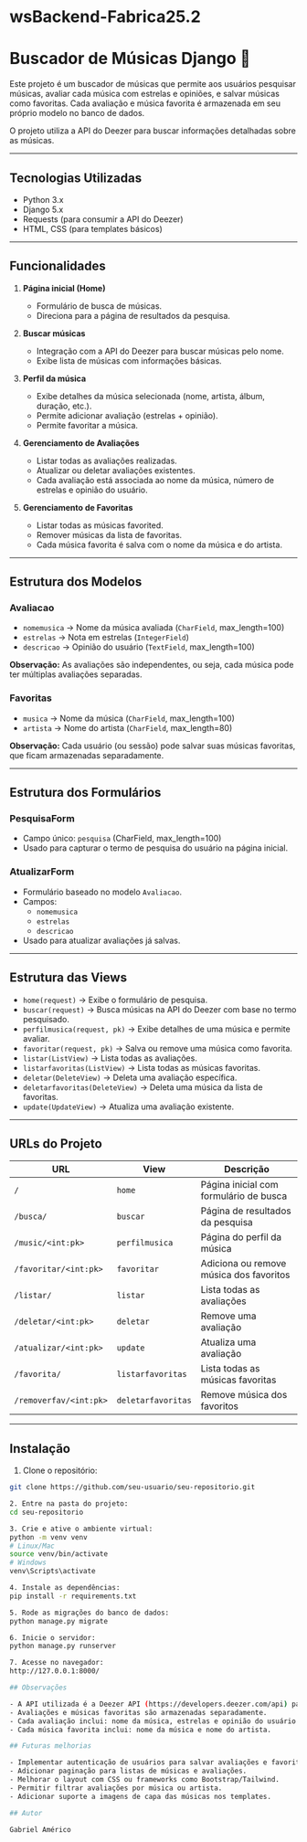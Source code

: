 # wsBackend-Fabrica25.2

# Buscador de Músicas Django 🎵

Este projeto é um buscador de músicas que permite aos usuários pesquisar músicas, avaliar cada música com estrelas e opiniões, e salvar músicas como favoritas. Cada avaliação e música favorita é armazenada em seu próprio modelo no banco de dados.

O projeto utiliza a API do Deezer para buscar informações detalhadas sobre as músicas.

---

## Tecnologias Utilizadas

- Python 3.x  
- Django 5.x  
- Requests (para consumir a API do Deezer)  
- HTML, CSS (para templates básicos)  

---

## Funcionalidades

1. **Página inicial (Home)**  
   - Formulário de busca de músicas.
   - Direciona para a página de resultados da pesquisa.

2. **Buscar músicas**  
   - Integração com a API do Deezer para buscar músicas pelo nome.
   - Exibe lista de músicas com informações básicas.

3. **Perfil da música**  
   - Exibe detalhes da música selecionada (nome, artista, álbum, duração, etc.).
   - Permite adicionar avaliação (estrelas + opinião).
   - Permite favoritar a música.

4. **Gerenciamento de Avaliações**  
   - Listar todas as avaliações realizadas.
   - Atualizar ou deletar avaliações existentes.
   - Cada avaliação está associada ao nome da música, número de estrelas e opinião do usuário.

5. **Gerenciamento de Favoritas**  
   - Listar todas as músicas favorited.
   - Remover músicas da lista de favoritas.
   - Cada música favorita é salva com o nome da música e do artista.

---

## Estrutura dos Modelos

### Avaliacao
- `nomemusica` → Nome da música avaliada (`CharField`, max_length=100)  
- `estrelas` → Nota em estrelas (`IntegerField`)  
- `descricao` → Opinião do usuário (`TextField`, max_length=100)  

**Observação:** As avaliações são independentes, ou seja, cada música pode ter múltiplas avaliações separadas.

### Favoritas
- `musica` → Nome da música (`CharField`, max_length=100)  
- `artista` → Nome do artista (`CharField`, max_length=80)  

**Observação:** Cada usuário (ou sessão) pode salvar suas músicas favoritas, que ficam armazenadas separadamente.

---

## Estrutura dos Formulários

### PesquisaForm
- Campo único: `pesquisa` (CharField, max_length=100)  
- Usado para capturar o termo de pesquisa do usuário na página inicial.

### AtualizarForm
- Formulário baseado no modelo `Avaliacao`.  
- Campos:
  - `nomemusica`
  - `estrelas`
  - `descricao`  
- Usado para atualizar avaliações já salvas.

---

## Estrutura das Views

- `home(request)` → Exibe o formulário de pesquisa.  
- `buscar(request)` → Busca músicas na API do Deezer com base no termo pesquisado.  
- `perfilmusica(request, pk)` → Exibe detalhes de uma música e permite avaliar.  
- `favoritar(request, pk)` → Salva ou remove uma música como favorita.  
- `listar(ListView)` → Lista todas as avaliações.  
- `listarfavoritas(ListView)` → Lista todas as músicas favoritas.  
- `deletar(DeleteView)` → Deleta uma avaliação específica.  
- `deletarfavoritas(DeleteView)` → Deleta uma música da lista de favoritas.  
- `update(UpdateView)` → Atualiza uma avaliação existente.

---

## URLs do Projeto

| URL | View | Descrição |
| --- | --- | --- |
| `/` | `home` | Página inicial com formulário de busca |
| `/busca/` | `buscar` | Página de resultados da pesquisa |
| `/music/<int:pk>` | `perfilmusica` | Página do perfil da música |
| `/favoritar/<int:pk>` | `favoritar` | Adiciona ou remove música dos favoritos |
| `/listar/` | `listar` | Lista todas as avaliações |
| `/deletar/<int:pk>` | `deletar` | Remove uma avaliação |
| `/atualizar/<int:pk>` | `update` | Atualiza uma avaliação |
| `/favorita/` | `listarfavoritas` | Lista todas as músicas favoritas |
| `/removerfav/<int:pk>` | `deletarfavoritas` | Remove música dos favoritos |

---

## Instalação

1. Clone o repositório:  
```bash
git clone https://github.com/seu-usuario/seu-repositorio.git

2. Entre na pasta do projeto:  
cd seu-repositorio

3. Crie e ative o ambiente virtual:  
python -m venv venv
# Linux/Mac
source venv/bin/activate
# Windows
venv\Scripts\activate

4. Instale as dependências:  
pip install -r requirements.txt

5. Rode as migrações do banco de dados:  
python manage.py migrate

6. Inicie o servidor:  
python manage.py runserver

7. Acesse no navegador:  
http://127.0.0.1:8000/

## Observações

- A API utilizada é a Deezer API (https://developers.deezer.com/api) para busca de músicas e informações detalhadas.
- Avaliações e músicas favoritas são armazenadas separadamente.
- Cada avaliação inclui: nome da música, estrelas e opinião do usuário.
- Cada música favorita inclui: nome da música e nome do artista.

## Futuras melhorias

- Implementar autenticação de usuários para salvar avaliações e favoritas individualmente.  
- Adicionar paginação para listas de músicas e avaliações.  
- Melhorar o layout com CSS ou frameworks como Bootstrap/Tailwind.  
- Permitir filtrar avaliações por música ou artista.  
- Adicionar suporte a imagens de capa das músicas nos templates.

## Autor

Gabriel Américo


